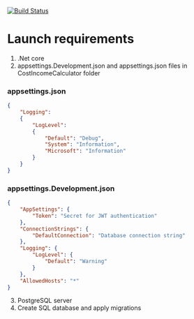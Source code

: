 [![Build Status](https://travis-ci.com/romakv4/CostIncome.svg?branch=develop)](https://travis-ci.com/romakv4/CostIncome)

# Launch requirements
1. .Net core
2. appsettings.Development.json and appsettings.json files in CostIncomeCalculator folder  

### appsettings.json
```JSON
{ 
    "Logging": 
    {
        "LogLevel": 
        { 
            "Default": "Debug", 
            "System": "Information", 
            "Microsoft": "Information" 
        } 
    }
}
```

### appsettings.Development.json
```JSON
{ 
    "AppSettings": { 
        "Token": "Secret for JWT authentication" 
    }, 
    "ConnectionStrings": { 
        "DefaultConnection": "Database connection string" 
    }, 
    "Logging": { 
        "LogLevel": { 
            "Default": "Warning" 
        } 
    }, 
    "AllowedHosts": "*"
}
```
3. PostgreSQL server
4. Create SQL database and apply migrations